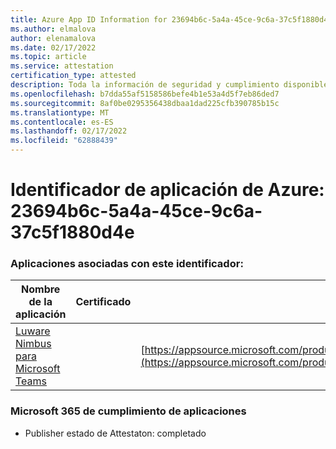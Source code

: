 ```yaml
---
title: Azure App ID Information for 23694b6c-5a4a-45ce-9c6a-37c5f1880d4e
ms.author: elmalova
author: elenamalova
ms.date: 02/17/2022
ms.topic: article
ms.service: attestation
certification_type: attested
description: Toda la información de seguridad y cumplimiento disponible para 23694b6c-5a4a-45ce-9c6a-37c5f1880d4e.
ms.openlocfilehash: b7dda55af5158586befe4b1e53a4d5f7eb86ded7
ms.sourcegitcommit: 8af0be0295356438dbaa1dad225cfb390785b15c
ms.translationtype: MT
ms.contentlocale: es-ES
ms.lasthandoff: 02/17/2022
ms.locfileid: "62888439"
---
```

# <a name="azure-app-id-23694b6c-5a4a-45ce-9c6a-37c5f1880d4e"></a>Identificador de aplicación de Azure: 23694b6c-5a4a-45ce-9c6a-37c5f1880d4e


### <a name="apps-associated-with-this-id"></a>Aplicaciones asociadas con este identificador:
| **Nombre de la aplicación** | **Certificado** | **Ver en AppSource** |
|--------------|---------------|-----------------------|
| [Luware Nimbus para Microsoft Teams](https://docs.microsoft.com/microsoft-365-app-certification/forward/luwareagzurich.advanced_routing_azure_marketplace) |  | [https://appsource.microsoft.com/product/office/luwareagzurich.advanced_routing_azure_marketplace](https://appsource.microsoft.com/product/office/luwareagzurich.advanced_routing_azure_marketplace) |

### <a name="microsoft-365-app-compliance-status"></a>Microsoft 365 de cumplimiento de aplicaciones
- Publisher estado de Attestaton: completado
